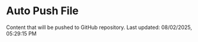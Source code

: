 # Auto Push File

Content that will be pushed to GitHub repository.
Last updated: 08/02/2025, 05:29:15 PM